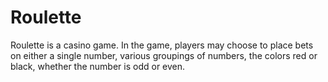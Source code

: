 # Roulette

Roulette is a casino game. In the game, players may choose to place bets on either a single number, various groupings of numbers, the colors red or black, whether the number is odd or even.


